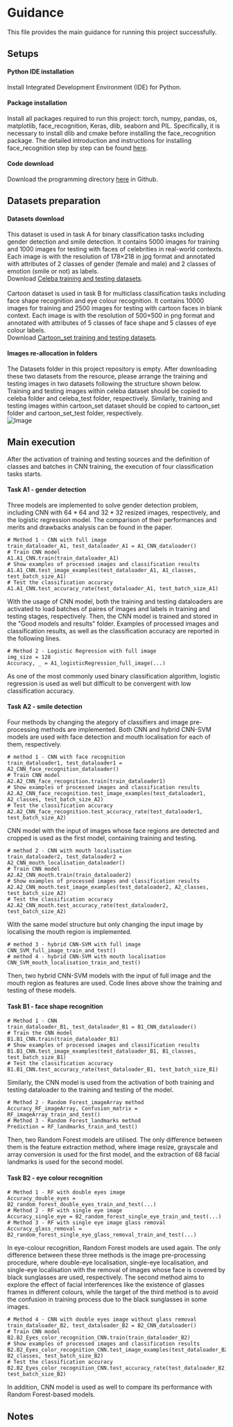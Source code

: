 # Guidance

This file provides the main guidance for running this project successfully.

## Setups

#### Python IDE installation
Install Integrated Development Environment (IDE) for Python.
#### Package installation
Install all packages required to run this project: torch, numpy, pandas, os, matplotlib, face_recognition, Keras, dlib, seaborn and PIL. Specifically, it is necessary to install dlib and cmake before installing the face_recognition package. The detailed introduction and instructions for installing face_recognition step by step can be found [here](https://github.com/ageitgey/face_recognition).
#### Code download
Download the programming directory [here](https://github.com/zciccs3/-zciccs3-AMLS_assignment22_23) in Github.

## Datasets preparation

#### Datasets download
This dataset is used in task A for binary classification tasks including gender detection and smile detection. It contains 5000 images for training and 1000 images for testing with faces of celebrities in real-world contexts. Each image is with the resolution of 178×218 in jpg format and annotated with attributes of 2 classes of gender (female and male) and 2 classes of emotion (smile or not) as labels. <br/>
Download [Celeba training and testing datasets](https://bit.ly/dataset_AMLS_22-23). <br/><br/>
Cartoon dataset is used in task B for multiclass classification tasks including face shape recognition and eye colour recognition. It contains 10000 images for training and 2500 images for testing with cartoon faces in blank context. Each image is with the resolution of 500×500 in png format and annotated with attributes of 5 classes of face shape and 5 classes of eye colour labels. <br/>
Download [Cartoon_set training and testing datasets](https://google.github.io/cartoonset/).

#### Images re-allocation in folders
The Datasets folder in this project repository is empty. After downloading these two datasets from the resource, please arrange the training and testing images in two datasets following the structure shown below. Training and testing images within celeba dataset should be copied to celeba folder and celeba_test folder, respectively. Similarly, training and testing images within cartoon_set dataset should be copied to cartoon_set folder and cartoon_set_test folder, respectively. <br/>
![Image](https://github.com/zciccs3/-zciccs3-AMLS_assignment22_23/blob/main/Figures/Dataset%20images%20allocation.jpg)

## Main execution

After the activation of training and testing sources and the definition of classes and batches in CNN training, the execution of four classification tasks starts.

#### Task A1 - gender detection
Three models are implemented to solve gender detection problem, including CNN with 64 * 64 and 32 * 32 resized images, respectively, and the logistic regression model. The comparison of their performances and merits and drawbacks analysis can be found in the paper. <br/>
```
# Method 1 - CNN with full image
train_dataloader_A1, test_dataloader_A1 = A1_CNN_dataloader()
# Train CNN model
A1.A1_CNN.train(train_dataloader_A1)
# Show examples of processed images and classification results
A1.A1_CNN.test_image_examples(test_dataloader_A1, A1_classes, test_batch_size_A1)
# Test the classification accuracy
A1.A1_CNN.test_accuracy_rate(test_dataloader_A1, test_batch_size_A1)
```
With the usage of CNN model, both the training and testing dataloaders are activated to load batches of paires of images and labels in training and testing stages, respectively. Then, the CNN model is trained and stored in the "Good models and results" folder. Examples of processed images and classification results, as well as the classification accuracy are reported in the following lines. <br/>
```
# Method 2 - Logistic Regression with full image
img_size = 128
Accuracy, _ = A1_logisticRegression_full_image(...)
```
As one of the most commonly used binary classification algorithm, logistic regression is used as well but difficult to be convergent with low classification accuracy.

#### Task A2 - smile detection

Four methods by changing the ategory of classifiers and image pre-processing methods are implemented. Both CNN and hybrid CNN-SVM models are used with face detection and mouth localisation for each of them, respectively. <br/>
```
# method 1 - CNN with face recognition
train_dataloader1, test_dataloader1 = A2_CNN_face_recognition_dataloader()
# Train CNN model
A2.A2_CNN_face_recognition.train(train_dataloader1)
# Show examples of processed images and classification results
A2.A2_CNN_face_recognition.test_image_examples(test_dataloader1, A2_classes, test_batch_size_A2)
# Test the classification accuracy
A2.A2_CNN_face_recognition.test_accuracy_rate(test_dataloader1, test_batch_size_A2)
```
CNN model with the input of images whose face regions are detected and cropped is used as the first model, containing training and testing.
```
# method 2 - CNN with mouth localisation
train_dataloader2, test_dataloader2 = A2_CNN_mouth_localisation_dataloader()
# Train CNN model
A2.A2_CNN_mouth.train(train_dataloader2)
# Show examples of processed images and classification results
A2.A2_CNN_mouth.test_image_examples(test_dataloader2, A2_classes, test_batch_size_A2)
# Test the classification accuracy
A2.A2_CNN_mouth.test_accuracy_rate(test_dataloader2, test_batch_size_A2)
```
With the same model structure but only changing the input image by localising the mouth region is implemented.
```
# method 3 - hybrid CNN-SVM with full image
CNN_SVM_full_image_train_and_test()
# method 4 - hybrid CNN-SVM with mouth localisation
CNN_SVM_mouth_localisation_train_and_test()
```
Then, two hybrid CNN-SVM models with the input of full image and the mouth region as features are used. Code lines above show the training and testing of these models.

#### Task B1 - face shape recognition

```
# Method 1 - CNN
train_dataloader_B1, test_dataloader_B1 = B1_CNN_dataloader()
# Train the CNN model
B1.B1_CNN.train(train_dataloader_B1)
# Show examples of processed images and classification results
B1.B1_CNN.test_image_examples(test_dataloader_B1, B1_classes, test_batch_size_B1)
# Test the classification accuracy
B1.B1_CNN.test_accuracy_rate(test_dataloader_B1, test_batch_size_B1)
```
Similarly, the CNN model is used from the activation of both training and testing dataloader to the training and testing of the model.
```
# Method 2 - Random Forest_imageArray method
Accuracy_RF_imageArray, Confusion_matrix = RF_imageArray_train_and_test()
# Method 3 - Random Forest_landmarks method
Prediction = RF_landmarks_train_and_test()
```
Then, two Random Forest models are utilised. The only difference between them is the feature extraction method, where image resize, grayscale and array conversion is used for the first model, and the extraction of 68 facial landmarks is used for the second model.

#### Task B2 - eye colour recognition

```
# Method 1 - RF with double eyes image
Accuracy_double_eyes = B2_random_forest_double_eyes_train_and_test(...)
# Method 2 - RF with single eye image
Accuracy_single_eye = B2_random_forest_single_eye_train_and_test(...)
# Method 3 - RF with single eye image glass removal
Accuracy_glass_removal = B2_random_forest_single_eye_glass_removal_train_and_test(...)
```
In eye-colour recognition, Random Forest models are used again. The only difference between these three methods is the image pre-processing procedure, where double-eye localisation, single-eye localisation, and single-eye localisation with the removal of images whose face is covered by black sunglasses are used, respectively. The second method aims to explore the effect of facial interferences like the existence of glasses frames in different colours, while the target of the third method is to avoid the confusion in training process due to the black sunglasses in some images. 
```
# Method 4 - CNN with double eyes image without glass removal
train_dataloader_B2, test_dataloader_B2 = B2_CNN_dataloader()
# Train CNN model
B2.B2_Eyes_color_recognition_CNN.train(train_dataloader_B2)
# Show examples of processed images and classification results
B2.B2_Eyes_color_recognition_CNN.test_image_examples(test_dataloader_B2, B2_classes, test_batch_size_B2)
# Test the classification accuracy
B2.B2_Eyes_color_recognition_CNN.test_accuracy_rate(test_dataloader_B2, test_batch_size_B2)
```
In addition, CNN model is used as well to compare its performance with Random Forest-based models. 

## Notes


